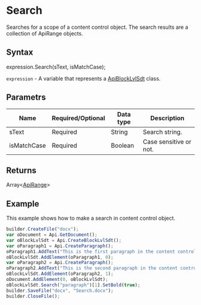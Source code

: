 # Search

Searches for a scope of a content control object. The search results are a collection of ApiRange objects.

## Syntax

expression.Search(sText, isMatchCase);

`expression` - A variable that represents a [ApiBlockLvlSdt](../ApiBlockLvlSdt.md) class.

## Parametrs

| **Name** | **Required/Optional** | **Data type** | **Description** |
| ------------- | ------------- | ------------- | ------------- |
| sText | Required | String | Search string. |
| isMatchCase | Required | Boolean | Case sensitive or not. |

## Returns

Array<[ApiRange](../../ApiRange/ApiRange.md)>

## Example

This example shows how to make a search in content control object.

```javascript
builder.CreateFile("docx");
var oDocument = Api.GetDocument();
var oBlockLvlSdt = Api.CreateBlockLvlSdt();
var oParagraph1 = Api.CreateParagraph();
oParagraph1.AddText("This is the first paragraph in the content control.");
oBlockLvlSdt.AddElement(oParagraph1, 0);
var oParagraph2 = Api.CreateParagraph();
oParagraph2.AddText("This is the second paragraph in the content control.");
oBlockLvlSdt.AddElement(oParagraph2, 1);
oDocument.AddElement(0, oBlockLvlSdt);
oBlockLvlSdt.Search("paragraph")[1].SetBold(true);
builder.SaveFile("docx", "Search.docx");
builder.CloseFile();
```